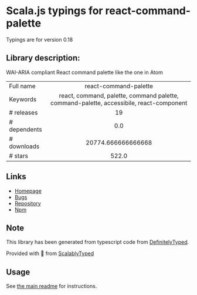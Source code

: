 
# Scala.js typings for react-command-palette

Typings are for version 0.18

## Library description:
WAI-ARIA compliant React command palette like the one in Atom

|                    |                 |
| ------------------ | :-------------: |
| Full name          | react-command-palette |
| Keywords           | react, command, palette, command palette, command-palette, accessibile, react-component |
| # releases         | 19 |
| # dependents       | 0.0 |
| # downloads        | 20774.666666666668 |
| # stars            | 522.0 |

## Links
- [Homepage](https://github.com/asabaylus/react-command-palette#readme)
- [Bugs](https://github.com/asabaylus/react-command-palette/issues)
- [Repository](https://github.com/asabaylus/react-command-palette)
- [Npm](https://www.npmjs.com/package/react-command-palette)
    


## Note
This library has been generated from typescript code from [DefinitelyTyped](https://definitelytyped.org).

Provided with :purple_heart: from [ScalablyTyped](https://github.com/oyvindberg/ScalablyTyped)

## Usage
See [the main readme](../../readme.md) for instructions.


